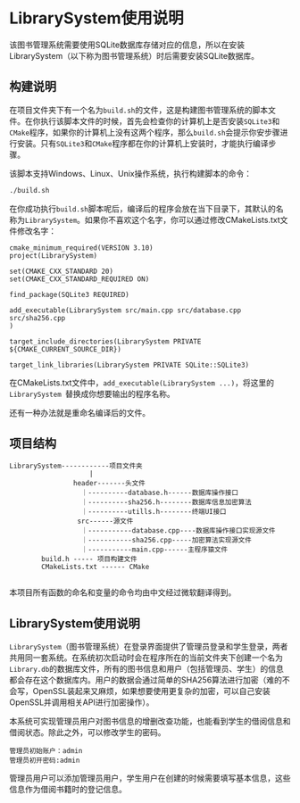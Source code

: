 # LibrarySystem使用说明

该图书管理系统需要使用SQLite数据库存储对应的信息，所以在安装LibrarySystem（以下称为图书管理系统）时后需要安装SQLite数据库。



## 构建说明

在项目文件夹下有一个名为`build.sh`的文件，这是构建图书管理系统的脚本文件。在你执行该脚本文件的时候，首先会检查你的计算机上是否安装`SQLite3`和`CMake`程序，如果你的计算机上没有这两个程序，那么`build.sh`会提示你安步骤进行安装。只有`SQLite3`和`CMake`程序都在你的计算机上安装时，才能执行编译步骤。

该脚本支持Windows、Linux、Unix操作系统，执行构建脚本的命令：

~~~bash
./build.sh
~~~

在你成功执行`build.sh`脚本呢后，编译后的程序会放在当下目录下，其默认的名称为`LibrarySystem`。如果你不喜欢这个名字，你可以通过修改CMakeLists.txt文件修改名字：

~~~cmaks
cmake_minimum_required(VERSION 3.10)
project(LibrarySystem)

set(CMAKE_CXX_STANDARD 20)
set(CMAKE_CXX_STANDARD_REQUIRED ON)

find_package(SQLite3 REQUIRED)

add_executable(LibrarySystem src/main.cpp src/database.cpp src/sha256.cpp
)

target_include_directories(LibrarySystem PRIVATE ${CMAKE_CURRENT_SOURCE_DIR})

target_link_libraries(LibrarySystem PRIVATE SQLite::SQLite3)
~~~

在CMakeLists.txt文件中，`add_executable(LibrarySystem ...)`，将这里的`LibrarySystem `替换成你想要输出的程序名称。

还有一种办法就是重命名编译后的文件。



## 项目结构

~~~
LibrarySystem------------项目文件夹
					|
				header-------头文件
				  ｜----------database.h------数据库操作接口
				  ｜----------sha256.h--------数据库信息加密算法
				  ｜----------utills.h--------终端UI接口
				 src------源文件
				  ｜-----------database.cpp----数据库操作接口实现源文件
				  ｜-----------sha256.cpp-----加密算法实现源文件
				  ｜-----------main.cpp------主程序猿文件
		build.h ----- 项目构建文件
		CMakeLists.txt ------ CMake
				  
~~~

本项目所有函数的命名和变量的命令均由中文经过微软翻译得到。



## LibrarySystem使用说明

`LibrarySystem`（图书管理系统）在登录界面提供了管理员登录和学生登录，两者共用同一套系统。在系统初次启动时会在程序所在的当前文件夹下创建一个名为`Library.db`的数据库文件，所有的图书信息和用户（包括管理员、学生）的信息都会存在这个数据库内。用户的数据会通过简单的SHA256算法进行加密（难的不会写，OpenSSL装起来又麻烦，如果想要使用更复杂的加密，可以自己安装OpenSSL并调用相关API进行加密操作）。

本系统可实现管理员用户对图书信息的增删改查功能，也能看到学生的借阅信息和借阅状态。除此之外，可以修改学生的密码。

~~~
管理员初始账户：admin
管理员初开密码:admin
~~~

管理员用户可以添加管理员用户，学生用户在创建的时候需要填写基本信息，这些信息作为借阅书籍时的登记信息。